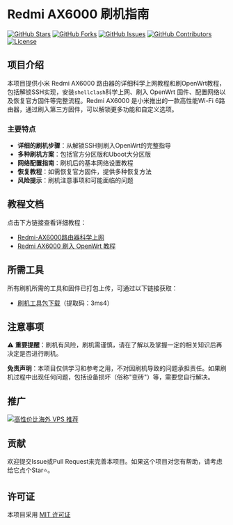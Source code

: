 # Redmi AX6000 刷机指南

[![GitHub Stars](https://img.shields.io/github/stars/dqzboy/Redmi-AX6000.svg?style=flat&logo=github)](https://github.com/dqzboy/Redmi-AX6000/stargazers)
[![GitHub Forks](https://img.shields.io/github/forks/dqzboy/Redmi-AX6000.svg?style=flat&logo=github)](https://github.com/dqzboy/Redmi-AX6000/network)
[![GitHub Issues](https://img.shields.io/github/issues/dqzboy/Redmi-AX6000.svg?style=flat&logo=github)](https://github.com/dqzboy/Redmi-AX6000/issues)
[![GitHub Contributors](https://img.shields.io/github/contributors/dqzboy/Redmi-AX6000.svg?style=flat&logo=github)](https://github.com/dqzboy/Redmi-AX6000/graphs/contributors)
[![License](https://img.shields.io/github/license/dqzboy/Redmi-AX6000.svg?style=flat)](https://github.com/dqzboy/Redmi-AX6000/blob/main/LICENSE)

## 项目介绍

本项目提供小米 Redmi AX6000 路由器的详细科学上网教程和刷OpenWrt教程，包括解锁SSH实现，安装`shellclash`科学上网、刷入 OpenWrt 固件、配置网络以及恢复官方固件等完整流程。Redmi AX6000 是小米推出的一款高性能Wi-Fi 6路由器，通过刷入第三方固件，可以解锁更多功能和自定义选项。

### 主要特点

- **详细的刷机步骤**：从解锁SSH到刷入OpenWrt的完整指导
- **多种刷机方案**：包括官方分区版和Uboot大分区版
- **网络配置指南**：刷机后的基本网络设置教程
- **恢复教程**：如需恢复官方固件，提供多种恢复方法
- **风险提示**：刷机注意事项和可能面临的问题

## 教程文档

点击下方链接查看详细教程：

- [Redmi-AX6000路由器科学上网](./Redmi-AX6000路由器科学上网/README.md)
- [Redmi AX6000 刷入 OpenWrt 教程](./Redmi-AX6000刷OpenWrt/README.md)

## 所需工具

所有刷机所需的工具和固件已打包上传，可通过以下链接获取：
- [刷机工具包下载](https://pan.baidu.com/s/1oidLLpI6KeaGFq3SMjJVBA)（提取码：3ms4）

## 注意事项

⚠️ **重要提醒**：刷机有风险，刷机需谨慎，请在了解以及掌握一定的相关知识后再决定是否进行刷机。

**免责声明**：本项目仅供学习和参考之用，不对因刷机导致的问题承担责任。如果刷机过程中出现任何问题，包括设备损坏（俗称"变砖"）等，需要您自行解决。

## 推广

<a href="https://dqzboy.github.io/proxyui/racknerd" target="_blank">
    <img src="https://cdn.jsdelivr.net/gh/dqzboy/Images/dqzboy-proxy/render-vps.png" alt="高性价比海外 VPS 推荐" title="点击查看">
</a>

## 贡献

欢迎提交Issue或Pull Request来完善本项目。如果这个项目对您有帮助，请考虑给它点个Star⭐。

## 许可证

本项目采用 [MIT 许可证](LICENSE)

